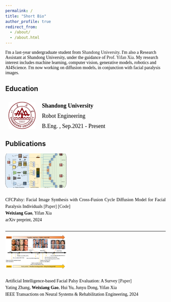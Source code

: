 ```yaml
---
permalink: /
title: "Short Bio"
author_profile: true
redirect_from: 
  - /about/
  - /about.html
---
```


<div style="font-family: 'Times New Roman', Times, serif;color: rgb(0, 0, 0);">
  <p>I'm a last-year undergraduate student from <a href="https://en.sdu.edu.cn/" style="text-decoration: none;" target="_blank">Shandong University</a>. I'm also a Research Assistant at Shandong University, under the guidance of <a href="https://yifan313.github.io/" style="text-decoration: none;" target="_blank">Prof. Yifan Xia</a>. My research interest includes machine learning, computer vision, generative models, robotics and AI4Science. I'm now working on diffusion models, in conjunction with facial paralysis images.</p>
</div>



Education
-----
<!--
<div style="overflow: auto;font-family: 'Times New Roman', Times, serif;color: rgb(0, 0, 0);">
  <div style="float: left; margin-top: 10px; margin-left: 10px; margin-right: 20px; margin-bottom: 10px;">
    <img src="../images/ShandongUniversity.png" alt="Profile Picture" width="80" />
  </div>
  <div style="margin-top: 10px;font-family: 'Times New Roman', Times, serif;">
    <p><strong>Shandong University</strong></p>
    <p>B.Eng. , Sep.2021 - Present</p>
  </div>
</div>
-->

<div style="font-family: 'Times New Roman', Times, serif; color: rgb(0, 0, 0); display: flex; align-items: center;">
  <div style="margin-top: 10px; margin-right: 20px; margin-left: 10px;">
    <img src="../images/ShandongUniversity.png" alt="Profile Picture" width="85" />
  </div>
  <div style="margin-top: 10px; line-height: 1.5;">
    <p style="font-size: 18px; font-weight: bold; margin: 0;">Shandong University</p>
    <p style="font-size: 18px; margin: 5px 0;">Robot Engineering</p>
    <p style="font-size: 18px; margin: 0;">B.Eng. , Sep.2021 - Present</p>
  </div>
</div>


Publications
-----
<!--
(* Equal Contribution, † Corresponding Author)
-->
<!--
<div style="display: flex; color: rgb(0, 0, 0);">
  <div style="float: left; margin-right: 20px;">
    <img src="../images/CFCPalsy.png" alt="ccfexp Picture" style="width: 192px !important; height: 108px !important;" />
  </div>
  <div style="text-align: justify;line-height: 1;font-family: 'Times New Roman', Times, serif;">
    <p>CFCPalsy: Facial Image Synthesis with Cross-Fusion Cycle Diffusion Model for Facial Paralysis Individuals</p>
    <p><strong>Weixiang Gao</strong>, Yifan Xia</p>
    <p>arXiv preprint, 2024</p>
    <div style="display: flex; justify-content: space-between; width: 150px !important;">
      <span><a href="https://arxiv.org/abs/2409.07271" style="text-decoration: none !important;" target="_blank">[Paper]</a></span>
      <span><a href="https://github.com/GaoVix/CCFExp" style="text-decoration: none !important;" target="_blank">[Code]</a></span>
    </div>
  </div>
</div>
-->

<div style="display: flex; flex-direction: column; color: rgb(0, 0, 0);">
  <div  style="margin-bottom: 10px;">
    <img src="../images/CFCPalsy.png" alt="ccfexp Picture" style="width: 192px !important; height: 108px !important;" />
  </div>
  <div style="text-align: justify; line-height: 1.5; font-family: 'Times New Roman', Times, serif;">
    <p>CFCPalsy: Facial Image Synthesis with Cross-Fusion Cycle Diffusion Model for Facial Paralysis Individuals <a href="https://arxiv.org/abs/2409.07271" style="text-decoration: none !important;" target="_blank">[Paper]</a> <a href="https://github.com/GaoVix/CCFExp" style="text-decoration: none !important;" target="_blank">[Code]</a><br><strong>Weixiang Gao</strong>, Yifan Xia<br>arXiv preprint, 2024</p>
  </div>
</div>

<hr style="border: none; border-top: 0.3px solid #f0f0f0; margin: 10px 0;" />

<div style="display: flex; flex-direction: column; color: rgb(0, 0, 0);">
  <div style="margin-bottom: 10px;">
    <img src="../images/AI based facial palsy evaluation.png" alt="review Picture" style="width: 192px !important; height: 108px !important;" />
  </div>
  <div style="text-align: justify; line-height: 1.5; font-family: 'Times New Roman', Times, serif;">
    <p>Artificial Intelligence-based Facial Palsy Evaluation: A Survey <a href="https://ieeexplore.ieee.org/document/10643562" style="text-decoration: none;" target="_blank">[Paper]</a><br>Yating Zhang, <strong>Weixiang Gao</strong>, Hui Yu, Junyu Dong, Yifan Xia<br>IEEE Transactions on Neural Systems & Rehabilitation Engineering, 2024</p>
  </div>
</div>










